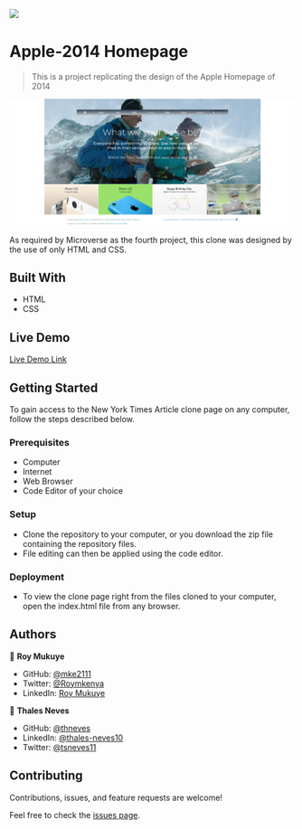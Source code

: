 ![](https://img.shields.io/badge/Microverse-blueviolet)

# Apple-2014 Homepage

> This is a project replicating the design of the Apple Homepage of 2014

![screenshot](./images/screenshot.jpg)

As required by Microverse as the fourth project, this clone was designed by the use of only HTML and CSS.

## Built With

- HTML
- CSS

## Live Demo

[Live Demo Link](https://thneves.github.io/Apple-2014/)

## Getting Started

To gain access to the New York Times Article clone page on any computer, follow the steps described below.

### Prerequisites

- Computer
- Internet
- Web Browser
- Code Editor of your choice

### Setup

- Clone the repository to your computer, or you download the zip file containing the repository files.
- File editing can then be applied using the code editor.

### Deployment

- To view the clone page right from the files cloned to your computer, open the index.html file from any browser.

## Authors

👤 **Roy Mukuye**

- GitHub: [@mke2111](https://github.com/mke2111)
- Twitter: [@Roymkenya](https://twitter.com/Roymkenya)
- LinkedIn: [Roy Mukuye](https://www.linkedin.com/in/roy-mukuye-42b07b1b4)


👤 **Thales Neves**

- GitHub: [@thneves](https://github.com/thneves)
- LinkedIn: [@thales-neves10](https://www.linkedin.com/in/thales-neves10/)
- Twitter: [@tsneves11](https://twitter.com/tsneves11)

## Contributing

Contributions, issues, and feature requests are welcome!

Feel free to check the [issues page](https://github.com/thneves/Apple-2014/issues).